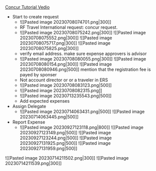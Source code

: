 [Concur Tutorial Vedio](https://www.youtube.com/watch?v=RlsYTcZvzIQ&t=25s)

- Start to create request
	- ![[Pasted image 20230708074701.png|300]]
	- RF Travel International request: concur request.
	- ![[Pasted image 20230708075242.png|300]] ![[Pasted image 20230708075552.png|300]] ![[Pasted image 20230708075717.png|300]] ![[Pasted image 20230708075825.png|300]]
	- verify email address. make sure expense approvers is advisor
	- ![[Pasted image 20230708080055.png|300]] ![[Pasted image 20230708080154.png|300]] ![[Pasted image 20230708080946.png|500]] mention that the registration fee is payed by sponser
	- Not account director or or a traveler in ERS
	- ![[Pasted image 20230708083123.png|500]]
	- ![[Pasted image 20230708082315.png]]  
	- ![[Pasted image 20230713235543.png|500]]  
	- Add expected expenses
- Assign Delegate
	- ![[Pasted image 20230714063431.png|500]] ![[Pasted image 20230714063445.png|500]] 
- Report Expense
	- ![[Pasted image 20230927123118.png|800]] ![[Pasted image 20230927123149.png|500]] ![[Pasted image 20230927123244.png|500]] ![[Pasted image 20230927131925.png|500]] ![[Pasted image 20230927131959.png|500]] 
 

![[Pasted image 20230714211502.png|300]] ![[Pasted image 20230714211539.png|300]] 